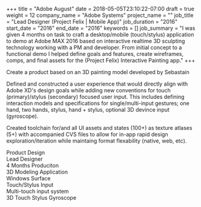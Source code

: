 +++
title = "Adobe August"
date = 2018-05-05T23:10:22-07:00
draft = true
weight = 12
company_name = "Adobe Systems"
project_name = ""
job_title = "Lead Designer (Project Felix | Mobile App)"
job_duration = "2016"
start_date = "2016"
end_date = "2016"
keywords = []
job_summary = "I was given 4 months on task to craft a desktop/mobile (touch/stylus) application to demo at Adobe MAX 2016 based on interactive realtime 3D sculpting technology working with a PM and developer. From initial concept to a functional demo I helped define goals and features, create wireframes, comps, and final assets for the (Project Felix) Interactive Painting app."
+++

Create a product based on an 3D painting model developed by Sebastain

Defined and constructed a user experience that would directly align with Adobe XD's design goals while adding new conventions for touch (primary)/stylus (secondary) focused user input.
This includes defining interaction models and specifications for single/multi-input gestures; one hand, two hands, stylus, hand + stylus, optional 3D devince input (gyroscope).

Created toolchain for/and all UI assets and states (100+) as texture atlases (5+) with accompanied CVS files to allow for in-app rapid design exploration/iteration while maintaing format flexability (native, web, etc).


<div class="row">
  <div class="col-sm-5 col-sm-offset-1">
    <span>Product Design</span>
  </div>
  <div class="col-sm-5 col-sm-offset-0">
    <span>Lead Designer</span>
  </div>
  <div class="col-sm-5 col-sm-offset-1">
    <span>4 Months Produciton</span>
  </div>
  <div class="col-sm-5 col-sm-offset-0">
    <span>3D Modeling Application</span>
  </div>
  <div class="col-sm-5 col-sm-offset-1">
    <span>Windows Surface</span>
  </div>
  <div class="col-sm-5 col-sm-offset-0">
    <span>Touch/Stylus Input</span>
  </div>
  <div class="col-sm-5 col-sm-offset-1">
    <span>Multi-touch input system</span>
  </div>
  <div class="col-sm-5 col-sm-offset-0">
    <span class="label label-default">3D</span> <span class="label label-default">Touch</span> <span class="label label-default">Stylus</span> <span class="label label-default">Gyroscope</span>
  </div>
</div>
